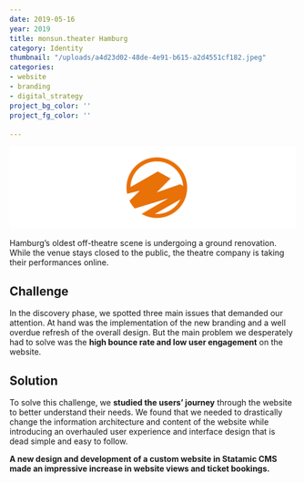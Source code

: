 ```yaml
---
date: 2019-05-16
year: 2019
title: monsun.theater Hamburg
category: Identity
thumbnail: "/uploads/a4d23d02-48de-4e91-b615-a2d4551cf182.jpeg"
categories:
- website
- branding
- digital_strategy
project_bg_color: ''
project_fg_color: ''

---
```

![](/uploads/monsunlogowordmarkwhitetext.png "monsun.")

Hamburg’s oldest off-theatre scene is undergoing a ground renovation. While the venue stays closed to the public, the theatre company is taking their performances online.

## **Challenge**

In the discovery phase, we spotted three main issues that demanded our attention. At hand was the implementation of the new branding and a well overdue refresh of the overall design. But the main problem we desperately had to solve was the **high bounce rate and low user engagement** on the website.

## **Solution**

To solve this challenge, we **studied the users’ journey** through the website to better understand their needs. We found that we needed to drastically change the information architecture and content of the website while introducing an overhauled user experience and interface design that is dead simple and easy to follow.

**A new design and development of a custom website in Statamic CMS made an impressive increase in website views and ticket bookings.**